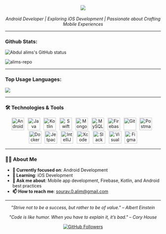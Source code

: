 <h1 align="center">
  <a href="https://git.io/typing-svg">
    <img src="https://readme-typing-svg.herokuapp.com/?lines=Hello,+There!+👋;This+is+Abdul+Alim....;Nice+to+meet+you!&center=true&size=30">
  </a>
</h1>

<p align="center">
  <i>Android Developer | Exploring iOS Development | Passionate about Crafting Mobile Experiences</i>
</p>

---

### Github Stats:

<p>
  <img align="center" src="https://github-readme-stats.vercel.app/api?username=alims-repo&show_icons=true&include_all_commits=true&theme=algolia&hide_border=true" alt="Abdul alims's GitHub status" />
</p>
<p>
  <img align="center" src="https://github-readme-streak-stats.herokuapp.com/?user=alims-repo&theme=algolia" alt="alims-repo" />
</p>

---

### Top Usage Languages:

<img align="center" src="https://github-readme-stats.vercel.app/api/top-langs/?username=alims-repo&layout=compact&theme=algolia&hide_border=true&&langs_count=10" />

---

### 🛠️ Technologies & Tools
<p align="center">
  <img title="Android" height="40" width="40" src="https://svgmix.com/uploads/c6ab02-android-logomark.svg" />
  &nbsp;
  <img title="Java" height="40" width="40" src="https://brandslogos.com/wp-content/uploads/images/large/java-logo-1.png" />
  &nbsp;
  <img title="Kotlin" height="40" width="40" src="https://encrypted-tbn0.gstatic.com/images?q=tbn:ANd9GcSZKKrFk1q68BICwyRZrt5IVmoexiPeALv5D2kPK9YJFA&s" />
  &nbsp;
  <img title="Swift UI" height="40" width="40" src="https://cdn-icons-png.flaticon.com/512/5968/5968371.png" />
  &nbsp;
  <img title="MongoDB" height="40" width="40" src="https://cdn.iconscout.com/icon/free/png-256/free-mongodb-logo-icon-download-in-svg-png-gif-file-formats--wordmark-programming-langugae-freebies-pack-logos-icons-1175140.png?f=webp" />
  &nbsp;
  <img title="MySQL" height="40" width="40" src="https://pngimg.com/uploads/mysql/mysql_PNG23.png" />
  &nbsp;
  <img title="Firebase" height="40" width="40" src="https://uxwing.com/wp-content/themes/uxwing/download/brands-and-social-media/google-firebase-icon.png" />
  &nbsp;
  <img title="Git" height="40" width="40" src="https://cdn.jsdelivr.net/gh/devicons/devicon/icons/git/git-original.svg" />
  &nbsp;
  <img title="Postman" height="40" width="40" src="https://www.vectorlogo.zone/logos/getpostman/getpostman-icon.svg" />
  &nbsp;
  <img title="Docker" height="40" width="40" src="https://static-00.iconduck.com/assets.00/docker-icon-2048x1753-uguk29a7.png" />
  &nbsp;
  <img title="Jetpack Compose" height="40" width="40" src="https://developer.android.com/static/images/spot-icons/jetpack-compose.svg" />
  &nbsp;
  <img title="IntelliJ IDEA" height="40" width="40" src="https://cdn.jsdelivr.net/gh/devicons/devicon/icons/intellij/intellij-original.svg" />
  &nbsp;
  <img title="Xcode" height="40" width="40" src="https://developer.apple.com/assets/elements/icons/xcode/xcode-128x128.png" />
  &nbsp;
  <img title="Slack" height="40" width="40" src="https://cdn.jsdelivr.net/gh/devicons/devicon/icons/slack/slack-original.svg" />
  &nbsp;
  <img title="Visual Studio Code" height="40" width="40" src="https://cdn.jsdelivr.net/gh/devicons/devicon/icons/vscode/vscode-original.svg" />
  &nbsp;
  <img title="Figma" height="40" width="40" src="https://cdn.jsdelivr.net/gh/devicons/devicon/icons/figma/figma-original.svg" />
</p>


---

### 👨‍💻 About Me
- **💼 Currently focused on**: Android Development
- **🌱 Learning**: iOS Development
- **💬 Ask me about**: Mobile app development, Firebase, Kotlin, and Android best practices
- **📫 How to reach me**: [sourav.0.alim@gmail.com](mailto:sourav.0.alim@gmail.com)

---

<p align="center">
  <i>"Strive not to be a success, but rather to be of value." – Albert Einstein</i>
</p>

<p align="center">
  <i>"Code is like humor. When you have to explain it, it’s bad." – Cory House</i>
</p>

<p align="center">
  <a href="https://github.com/alims-repo"><img src="https://img.shields.io/github/followers/alims-repo?label=Follow&style=social" alt="GitHub Followers"></a>
</p>
